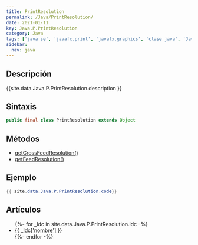 ```yaml
---
title: PrintResolution
permalink: /Java/PrintResolution/
date: 2021-01-11
key: Java.P.PrintResolution
category: Java
tags: ['java se', 'javafx.print', 'javafx.graphics', 'clase java', 'JavaFX 8.0']
sidebar: 
  nav: java
---
```


## Descripción
{{site.data.Java.P.PrintResolution.description }}

## Sintaxis
~~~java
public final class PrintResolution extends Object
~~~

## Métodos
* [getCrossFeedResolution()](/Java/PrintResolution/getCrossFeedResolution/)
* [getFeedResolution()](/Java/PrintResolution/getFeedResolution/)

## Ejemplo
~~~java
{{ site.data.Java.P.PrintResolution.code}}
~~~

## Artículos
<ul>
{%- for _ldc in site.data.Java.P.PrintResolution.ldc -%}
   <li>
       <a href="{{_ldc['url'] }}">{{ _ldc['nombre'] }}</a>
   </li>
{%- endfor -%}
</ul>
